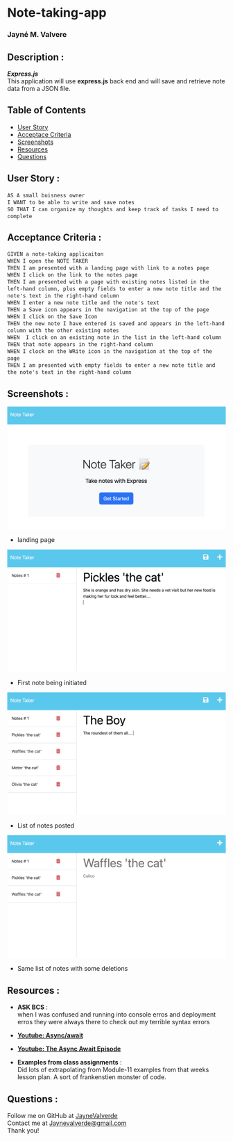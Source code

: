# Note-taking-app
### Jayné M. Valvere

## Description : 
***Express.js*** <br>
This application will use **express.js** back end and will save and retrieve note data from a JSON file. 



## Table of Contents
* [User Story](#user-story)
* [Acceptace Criteria](#acceptance-criteria)
* [Screenshots](#screenshots)
* [Resources](#resources)
* [Questions](#questions)


## User Story : 
```
AS A small buisness owner 
I WANT to be able to write and save notes
SO THAT I can organize my thoughts and keep track of tasks I need to complete  
```

## Acceptance Criteria : 
```
GIVEN a note-taking applicaiton 
WHEN I open the NOTE TAKER
THEN I am presented with a landing page with link to a notes page
WHEN I click on the link to the notes page
THEN I am presented with a page with existing notes listed in the left-hand column, plus empty fields to enter a new note title and the note's text in the right-hand column 
WHEN I enter a new note title and the note's text 
THEN a Save icon appears in the navigation at the top of the page 
WHEN I click on the Save Icon 
THEN the new note I have entered is saved and appears in the left-hand column with the other existing notes
WHEN  I click on an existing note in the list in the left-hand column 
THEN that note appears in the right-hand column 
WHEN I clock on the WRite icon in the navigation at the top of the page
THEN I am presented with empty fields to enter a new note title and the note's text in the right-hand column 
```

## Screenshots : 
![Screenshot of landing page](./Develop/images/landing-page.png)
* landing page 

![Screenshot of first note](./Develop/images/note-one.png)
* First note being initiated 

![Screenshot of list](./Develop/images/note-two.png)
* List of notes posted

![Screenshot of list w/deletion](./Develop/images/note-two-delete.png)
* Same list of notes with some deletions 


## Resources :
* **ASK BCS** : <br>
when I was confused and running into console erros and deployment erros they were always there to check out my terrible syntax errors

* **[Youtube: Async/await](https://www.youtube.com/watch?v=568g8hxJJp4)**

* **[Youtube: The Async Await Episode](https://www.youtube.com/watch?v=vn3tm0quoqE)**

* **Examples from class assignments**  : <br>
Did lots of extrapolating from Module-11 examples from that weeks lesson plan. 
A sort of frankenstien monster of code. 


## Questions :
Follow me on GitHub at [JayneValverde](https://github.com/JayneValverde) <br>
Contact me at Jaynevalverde@gmail.com <br>
Thank you!

